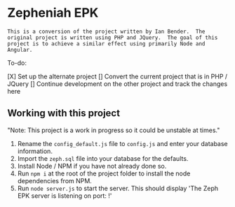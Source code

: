 # Zepheniah EPK
`This is a conversion of the project written by Ian Bender.  The original project is written using PHP and JQuery.  The goal of this project is to achieve a similar effect using primarily Node and Angular.`

To-do:

[X] Set up the alternate project
[] Convert the current project that is in PHP / JQuery
[] Continue development on the other project and track the changes here

## Working with this project
"Note: This project is a work in progress so it could be unstable at times."

1. Rename the `config_default.js` file to `config.js` and enter your database information.
2. Import the `zeph.sql` file into your database for the defaults.
3. Install Node / NPM if you have not already done so.
4. Run `npm i` at the root of the project folder to install the node dependencies from NPM.
5. Run `node server.js` to start the server.  This should display 'The Zeph EPK server is listening on port: <port>!'
